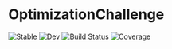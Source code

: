 # OptimizationChallenge

[![Stable](https://img.shields.io/badge/docs-stable-blue.svg)](https://jflow21.github.io/C25OptimizationChallenge.jl/stable/)
[![Dev](https://img.shields.io/badge/docs-dev-blue.svg)](https://jflow21.github.io/C25OptimizationChallenge.jl/dev/)
[![Build Status](https://github.com/jflow21/C25OptimizationChallenge.jl/actions/workflows/CI.yml/badge.svg?branch=main)](https://github.com/jflow21/C25OptimizationChallenge.jl/actions/workflows/CI.yml?query=branch%3Amain)
[![Coverage](https://codecov.io/gh/jflow21/C25OptimizationChallenge.jl/branch/main/graph/badge.svg)](https://codecov.io/gh/jflow21/C25OptimizationChallenge.jl)
